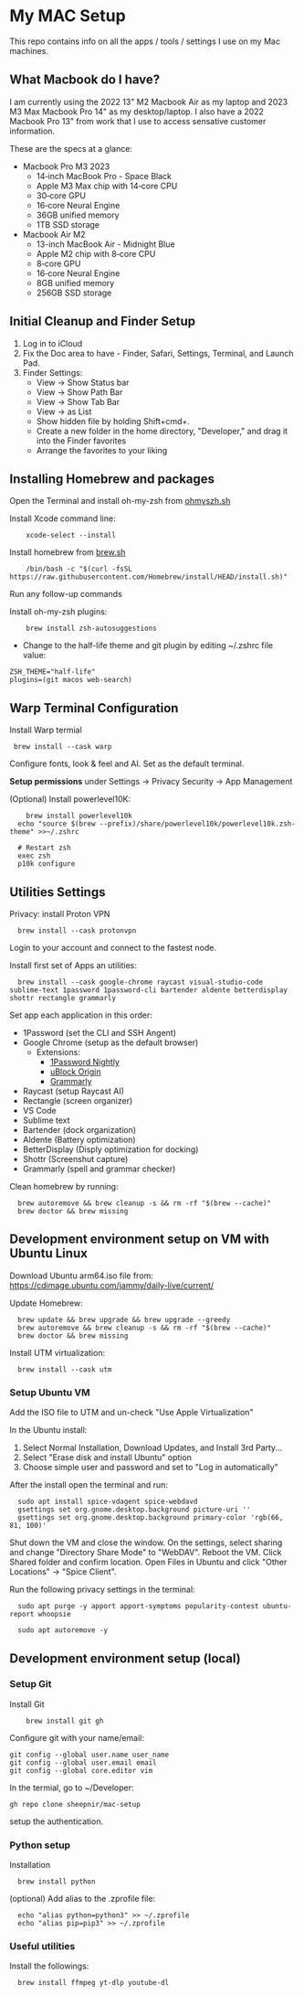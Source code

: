 # My MAC Setup

This repo contains info on all the apps / tools / settings I use on my Mac machines.

## What Macbook do I have?

I am currently using the 2022 13" M2 Macbook Air as my laptop and 2023 M3 Max Macbook Pro 14" as my desktop/laptop. I also have a 2022 Macbook Pro 13" from work that I use to access sensative customer information.

These are the specs at a glance:

- Macbook Pro M3 2023
  - 14‑inch MacBook Pro - Space Black
  - Apple M3 Max chip with 14‑core CPU
  - 30‑core GPU
  - 16‑core Neural Engine
  - 36GB unified memory
  - 1TB SSD storage
- Macbook Air M2
  - 13-inch MacBook Air - Midnight Blue
  - Apple M2 chip with 8‑core CPU
  - 8‑core GPU
  - 16‑core Neural Engine
  - 8GB unified memory
  - 256GB SSD storage

## Initial Cleanup and Finder Setup

1. Log in to iCloud
2. Fix the Doc area to have - Finder, Safari, Settings, Terminal, and Launch Pad.
3. Finder Settings:
   - View -> Show Status bar
   - View -> Show Path Bar
   - View -> Show Tab Bar
   - View -> as List
   - Show hidden file by holding Shift+cmd+.
   - Create a new folder in the home directory, "Developer," and drag it into the Finder favorites
   - Arrange the favorites to your liking

## Installing Homebrew and packages

Open the Terminal and install oh-my-zsh from [ohmyszh.sh](https://ohmyz.sh/)

Install Xcode command line:

```
	xcode-select --install
```

Install homebrew from [brew.sh](https://brew.sh)

```
	/bin/bash -c "$(curl -fsSL https://raw.githubusercontent.com/Homebrew/install/HEAD/install.sh)"
```

Run any follow-up commands

Install oh-my-zsh plugins:

```
	brew install zsh-autosuggestions
```

- Change to the half-life theme and git plugin by editing ~/.zshrc file value:

```
ZSH_THEME="half-life"
plugins=(git macos web-search)
```

## Warp Terminal Configuration

Install Warp termial

```
 brew install --cask warp
```

Configure fonts, look & feel and AI. Set as the default terminal.

**Setup permissions** under Settings -> Privacy Security -> App Management

(Optional) Install powerlevel10K:

```
	brew install powerlevel10k
  echo "source $(brew --prefix)/share/powerlevel10k/powerlevel10k.zsh-theme" >>~/.zshrc

  # Restart zsh
  exec zsh
  p10k configure
```

## Utilities Settings

Privacy: install Proton VPN

```
  brew install --cask protonvpn
```

Login to your account and connect to the fastest node.

Install first set of Apps an utilities:

```
  brew install --cask google-chrome raycast visual-studio-code sublime-text 1password 1password-cli bartender aldente betterdisplay shottr rectangle grammarly
```

Set app each application in this order:

- 1Password (set the CLI and SSH Angent)
- Google Chrome (setup as the default browser)
  - Extensions:
    - [1Password Nightly](https://chrome.google.com/webstore/detail/1password-nightly-%E2%80%93-passw/gejiddohjgogedgjnonbofjigllpkmbf?hl=en)
    - [uBlock Origin](https://chrome.google.com/webstore/detail/ublock-origin/cjpalhdlnbpafiamejdnhcphjbkeiagm?hl=en)
    - [Grammarly](https://chrome.google.com/webstore/detail/grammarly-grammar-checker/kbfnbcaeplbcioakkpcpgfkobkghlhen?hl=en)
- Raycast (setup Raycast AI)
- Rectangle (screen organizer)
- VS Code
- Sublime text
- Bartender (dock organization)
- Aldente (Battery optimization)
- BetterDisplay (Disply optimization for docking)
- Shottr (Screenshut capture)
- Grammarly (spell and grammar checker)

Clean homebrew by running:

```
  brew autoremove && brew cleanup -s && rm -rf "$(brew --cache)"
  brew doctor && brew missing
```

## Development environment setup on VM with Ubuntu Linux

Download Ubuntu arm64.iso file from:
https://cdimage.ubuntu.com/jammy/daily-live/current/

Update Homebrew:

```
  brew update && brew upgrade && brew upgrade --greedy
  brew autoremove && brew cleanup -s && rm -rf "$(brew --cache)"
  brew doctor && brew missing
```

Install UTM virtualization:

```
  brew install --cask utm
```

### Setup Ubuntu VM

Add the ISO file to UTM and un-check "Use Apple Virtualization"

In the Ubuntu install:

1. Select Normal Installation, Download Updates, and Install 3rd Party...
2. Select "Erase disk and install Ubuntu" option
3. Choose simple user and password and set to "Log in automatically"

After the install open the terminal and run:

```
  sudo apt install spice-vdagent spice-webdavd
  gsettings set org.gnome.desktop.background picture-uri ''
  gsettings set org.gnome.desktop.background primary-color 'rgb(66, 81, 100)'
```

Shut down the VM and close the window. On the settings, select sharing and change "Directory Share Mode" to "WebDAV". Reboot the VM. Click Shared folder and confirm location. Open Files in Ubuntu and click "Other Locations" -> "Spice Client".

Run the following privacy settings in the terminal:

```
  sudo apt purge -y apport apport-symptoms popularity-contest ubuntu-report whoopsie

  sudo apt autoremove -y
```

## Development environment setup (local)

### Setup Git

Install Git

```
	brew install git gh
```

Configure git with your name/email:

```
git config --global user.name user_name
git config --global user.email email
git config --global core.editor vim
```

In the termial, go to ~/Developer:

```
gh repo clone sheepnir/mac-setup
```

setup the authentication.

### Python setup

Installation

```
  brew install python
```

(optional) Add alias to the .zprofile file:

```
  echo "alias python=python3" >> ~/.zprofile
  echo "alias pip=pip3" >> ~/.zprofile
```

### Useful utilities

Install the followings:

```
  brew install ffmpeg yt-dlp youtube-dl
```
